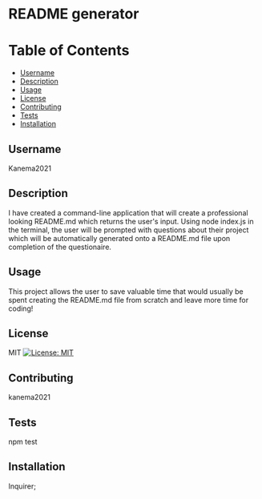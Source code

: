 # README generator

# Table of Contents   
- [Username](#username)
- [Description](#description)
- [Usage](#usage)
- [License](#license)
- [Contributing](#contributing)
- [Tests](#tests)
- [Installation](#installation)

## Username 
Kanema2021

## Description 
I have created a command-line application that will create a professional looking README.md which returns the user's input. Using node index.js in the terminal, the user will be prompted with questions about their project which will be automatically generated onto a README.md file upon completion of the questionaire.

## Usage 
This project allows the user to save valuable time that would usually be spent creating the README.md file from scratch and leave more time for coding!

## License 
MIT [![License: MIT](https://img.shields.io/badge/license-MIT-blue.svg)](./Licenses/mit)

## Contributing 
kanema2021

## Tests 
npm test

## Installation 
Inquirer;
